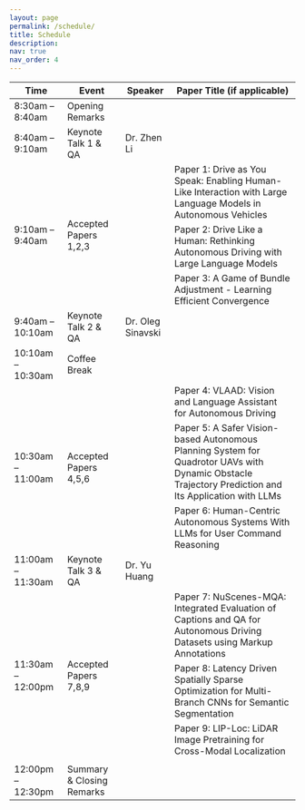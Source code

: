 ```yaml
---
layout: page
permalink: /schedule/
title: Schedule
description:
nav: true
nav_order: 4
---
```


<table>
    <thead>
        <tr>
            <th>Time</th>
            <th>Event</th>
            <th>Speaker</th>
            <th>Paper Title (if applicable)</th>
        </tr>
    </thead>
    <tbody>
        <tr>
            <td rowspan="2">8:30am – 8:40am</td>
            <td rowspan="2">Opening Remarks</td>
            <td></td>
            <td></td>
        </tr>
        <tr></tr>
        <tr>
            <td rowspan="2">8:40am – 9:10am</td>
            <td rowspan="2">Keynote Talk 1 & QA</td>
            <td>Dr. Zhen Li</td>
            <td></td>
        </tr>
        <tr></tr>
        <tr>
            <td rowspan="3">9:10am – 9:40am</td>
            <td rowspan="3">Accepted Papers 1,2,3</td>
            <td></td>
            <td>Paper 1: Drive as You Speak: Enabling Human-Like Interaction with Large Language Models in Autonomous Vehicles</td>
        </tr>
        <tr>
            <td></td>
            <td>Paper 2: Drive Like a Human: Rethinking Autonomous Driving with Large Language Models</td>
        </tr>
        <tr>
            <td></td>
            <td>Paper 3: A Game of Bundle Adjustment - Learning Efficient Convergence</td>
        </tr>
        <tr>
            <td rowspan="2">9:40am – 10:10am</td>
            <td rowspan="2">Keynote Talk 2 & QA</td>
            <td>Dr. Oleg Sinavski</td>
            <td></td>
        </tr>
        <tr></tr>
        <tr>
            <td rowspan="2">10:10am – 10:30am</td>
            <td rowspan="2">Coffee Break</td>
            <td></td>
            <td></td>
        </tr>
        <tr></tr>
        <tr>
            <td rowspan="3">10:30am – 11:00am</td>
            <td rowspan="3">Accepted Papers 4,5,6</td>
            <td></td>
            <td>Paper 4: VLAAD: Vision and Language Assistant for Autonomous Driving</td>
        </tr>
        <tr>
            <td></td>
            <td>Paper 5: A Safer Vision-based Autonomous Planning System for Quadrotor UAVs with Dynamic Obstacle Trajectory Prediction and Its Application with LLMs</td>
        </tr>
        <tr>
            <td></td>
            <td>Paper 6: Human-Centric Autonomous Systems With LLMs for User Command Reasoning</td>
        </tr>
        <tr>
            <td rowspan="2">11:00am – 11:30am</td>
            <td rowspan="2">Keynote Talk 3 & QA</td>
            <td>Dr. Yu Huang</td>
            <td></td>
        </tr>
        <tr></tr>
        <tr>
            <td rowspan="4">11:30am – 12:00pm</td>
            <td rowspan="4">Accepted Papers 7,8,9</td>
            <td></td>
            <td>Paper 7: NuScenes-MQA: Integrated Evaluation of Captions and QA for Autonomous Driving Datasets using Markup Annotations</td>
        </tr>
        <tr>
            <td></td>
            <td>Paper 8: Latency Driven Spatially Sparse Optimization for Multi-Branch CNNs for Semantic Segmentation</td>
        </tr>
        <tr>
            <td></td>
            <td>Paper 9: LIP-Loc: LiDAR Image Pretraining for Cross-Modal Localization</td>
        </tr>
        <tr>
            <td></td>
            <td></td>
        </tr>
        <tr>
            <td rowspan="2">12:00pm – 12:30pm</td>
            <td rowspan="2">Summary & Closing Remarks</td>
            <td></td>
            <td></td>
        </tr>
        <tr></tr>
    </tbody>
</table>

